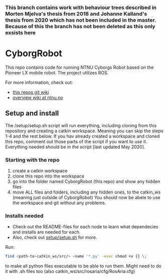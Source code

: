 
### This branch contains work with behaviour trees described in Morten Mjelva's thesis from 2018 and Johanne Kalland's thesis from 2020 which has not been included in the master. Because of this the branch has not been deleted as this only exsists here

# CyborgRobot
This repo contains code for running NTNU Cyborgs Robot based on the Pioneer LX mobile robot. The project utilizes ROS.

For more information, check out:
- [this repos git wiki](https://github.com/thentnucyborg/CyborgRobot/wiki)
- [overview wiki at ntnu.no](https://www.ntnu.no/wiki/display/cyborg/)

## Setup and install
The /setup/setup.sh script will run everything, including cloning from this repository and creating a catkin workspace. Meaning you can skip the steps 1-4 and the rest below. If you hav already created a workspace and cloned this repo, comment out those parts of the script if you want to use it. Everything needed should be in the script [last updated May 2020].

### Starting with the repo
1. create a catkin workspace 
2. clone this repo into the workspace
3. go into the folder named CyborgRobot (this repo) and show any hidden files
4. move ALL files and folders, including any hidden ones, to the catkin_ws (meaning just outside of CyborgRobot)
You should now be abele to use the workspace and git without any problems.

### Installs needed
- Check out the README-files for each node to learn what dependecies and installs are needed for each.
- Also, check out [setup/setup.sh](https://github.com/thentnucyborg/CyborgRobot/tree/master/setup) for more. 

Run: 
```bash
find <path-to-catkin_ws/src/> -name '*.py' -exec chmod +x {} \;
```
to make all python files executable to be able to run them. Might need to do it with .sh files too (also catkin_ws/src/rosaria/cfg/RosAria.cfg)
